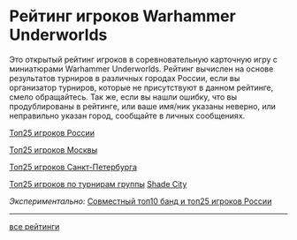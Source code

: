 # Рейтинг игроков Warhammer Underworlds #

Это открытый рейтинг игроков в соревновательную карточную игру с миниатюрами Warhammer Underworlds. Рейтинг вычислен на основе результатов турниров в различных городах России, если вы организатор турниров, которые не присутствуют в данном рейтинге, смело обращайтесь. Так же, если вы нашли ошибку, что вы продублированы в рейтинге, или ваше имя/ник указаны неверно, или неправильно указан город, сообщайте в личных сообщениях.

[Топ25 игроков России](https://pee-kay.github.io/russian-wu-rating/russian-top25.html)

[Топ25 игроков Москвы](https://pee-kay.github.io/russian-wu-rating/moscow-top25.html)

[Топ25 игроков Санкт-Петербурга](https://pee-kay.github.io/russian-wu-rating/spb-top25.html)

[Топ25 игроков по турнирам группы](https://pee-kay.github.io/russian-wu-rating/shade-city-top25.html) [Shade City](https://vk.com/shadespirerus)

*Экспериментально:* [Совместный топ10 банд и топ25 игроков России](https://pee-kay.github.io/russian-wu-rating/combined-top25-top10.html)

---

[все рейтинги](https://pee-kay.github.io/russian-wu-rating/all.html)